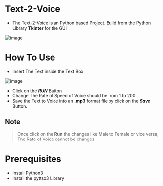 # Text-2-Voice
- The Text-2-Voice is an Python based Project. Build from the Python Library **Tkinter** for the GUI

![image](https://user-images.githubusercontent.com/91420481/167137149-3d0861c9-afd6-432b-809e-30335c4a4d14.png)

# How To Use
- Insert The Text inside the Text Box

![image](https://user-images.githubusercontent.com/91420481/167137457-4f0739b7-20dd-4cfd-ac6a-3207cadbbd21.png)

- Click on the ***RUN*** Button
- Change The Rate of Speed of Voice should be from 1 to 200
- Save the Text to Voice into an **.mp3** format file by click on the ***Save*** Button.

## Note
> Once click on the **Run** the changes like Male to Female or vice versa, The Rate of Voice cannot be changes

# Prerequisites
- Install Python3
- Install the pyttsx3 Library
